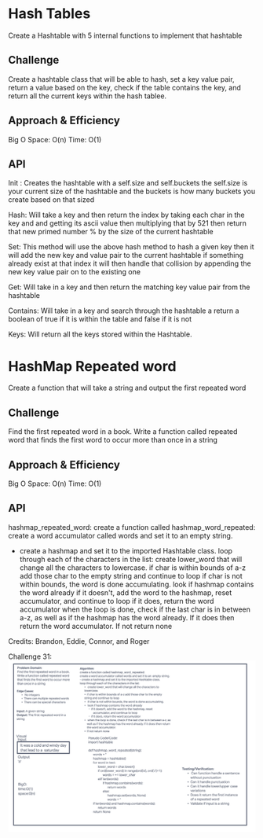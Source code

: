 # Hash Tables
<!-- Short summary or background information -->
Create a Hashtable with 5 internal functions to implement that hashtable

## Challenge
<!-- Description of the challenge -->
Create a hashtable class that will be able to hash, set a key value pair, return a value based on the key, check if the table contains the key, and return all the current keys within the hash tablee.
## Approach & Efficiency
<!-- What approach did you take? Why? What is the Big O space/time for this approach? -->

Big O
Space: O(n)
Time: O(1)

## API
<!-- Description of each method publicly available to your Stack and Queue-->
Init : Creates the hashtable with a self.size and self.buckets the self.size is your current size of the hashtable and the buckets is how many buckets you create based on that sized

Hash: Will take a key and then return the index by taking each char in the key and and getting its ascii value then multiplying that by 521 then return that new primed number % by the size of the current hashtable

Set: This method will use the above hash method to hash a given key then it will add the new key and value pair to the current hashtable if something already exist at that index it will then handle that collision by appending the new key value pair on to the existing one

Get: Will take in a key and then return the matching key value pair from the hashtable

Contains: Will take in a key and search through the hashtable a return a boolean of true if it is within the table and false if it is not

Keys: Will return all the keys stored within the Hashtable.

# HashMap Repeated word
<!-- Short summary or background information -->
Create a function that will take a string and output the first repeated word

## Challenge
<!-- Description of the challenge -->
Find the first repeated word in a book.
Write a function called repeated word that finds the first word to occur more than once in a string


## Approach & Efficiency
<!-- What approach did you take? Why? What is the Big O space/time for this approach? -->

Big O
Space: O(n)
Time: O(1)

## API
<!-- Description of each method publicly available to your Stack and Queue-->
 hashmap_repeated_word: create a function called hashmap_word_repeated:
create a word accumulator called words and set it to an  empty string.
- create a hashmap and set it to the imported Hashtable class.
loop through each of the characters in the list:
 create lower_word that will change all the characters to
       lowercase.
if char is within bounds of a-z add those char to the empty
       string and continue to loop
 if char is not within bounds, the word is done accumulating.
 look if hashmap contains the word already
if it doesn't, add the word to the hashmap, reset
                     accumulator, and continue to loop
if it does, return the word accumulator
 when the loop is done, check if the last char is in between a-z, as well as if the hashmap has the word already. If it does then return the word accumulator.
If not return none

Credits:
Brandon, Eddie, Connor, and Roger

Challenge 31: ![hashmap_repeated_whiteboard](code_challenges/Whiteboards/../../../Whiteboards/hashmap_repeated_word.png)

